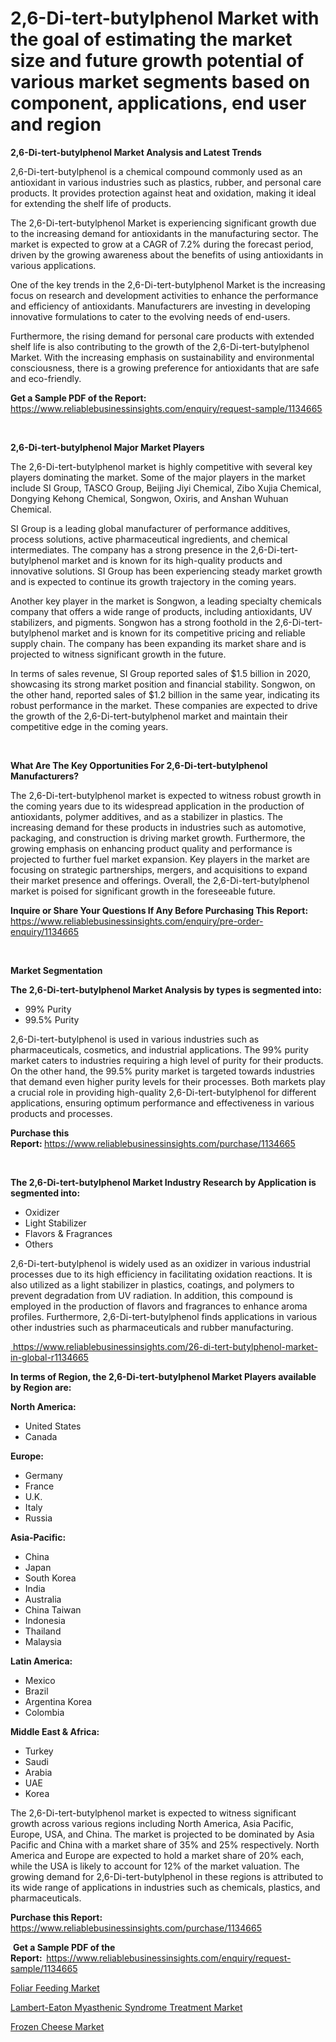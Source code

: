 <p><h1>2,6-Di-tert-butylphenol Market with the goal of estimating the market size and future growth potential of various market segments based on component, applications, end user and region</h1></p><p><strong>2,6-Di-tert-butylphenol Market Analysis and Latest Trends</strong></p>
<p><p>2,6-Di-tert-butylphenol is a chemical compound commonly used as an antioxidant in various industries such as plastics, rubber, and personal care products. It provides protection against heat and oxidation, making it ideal for extending the shelf life of products.</p><p>The 2,6-Di-tert-butylphenol Market is experiencing significant growth due to the increasing demand for antioxidants in the manufacturing sector. The market is expected to grow at a CAGR of 7.2% during the forecast period, driven by the growing awareness about the benefits of using antioxidants in various applications.</p><p>One of the key trends in the 2,6-Di-tert-butylphenol Market is the increasing focus on research and development activities to enhance the performance and efficiency of antioxidants. Manufacturers are investing in developing innovative formulations to cater to the evolving needs of end-users.</p><p>Furthermore, the rising demand for personal care products with extended shelf life is also contributing to the growth of the 2,6-Di-tert-butylphenol Market. With the increasing emphasis on sustainability and environmental consciousness, there is a growing preference for antioxidants that are safe and eco-friendly.</p></p>
<p><strong>Get a Sample PDF of the Report:&nbsp;</strong> <a href="https://www.reliablebusinessinsights.com/enquiry/request-sample/1134665">https://www.reliablebusinessinsights.com/enquiry/request-sample/1134665</a></p>
<p>&nbsp;</p>
<p><strong>2,6-Di-tert-butylphenol Major Market Players</strong></p>
<p><p>The 2,6-Di-tert-butylphenol market is highly competitive with several key players dominating the market. Some of the major players in the market include SI Group, TASCO Group, Beijing Jiyi Chemical, Zibo Xujia Chemical, Dongying Kehong Chemical, Songwon, Oxiris, and Anshan Wuhuan Chemical.</p><p>SI Group is a leading global manufacturer of performance additives, process solutions, active pharmaceutical ingredients, and chemical intermediates. The company has a strong presence in the 2,6-Di-tert-butylphenol market and is known for its high-quality products and innovative solutions. SI Group has been experiencing steady market growth and is expected to continue its growth trajectory in the coming years.</p><p>Another key player in the market is Songwon, a leading specialty chemicals company that offers a wide range of products, including antioxidants, UV stabilizers, and pigments. Songwon has a strong foothold in the 2,6-Di-tert-butylphenol market and is known for its competitive pricing and reliable supply chain. The company has been expanding its market share and is projected to witness significant growth in the future.</p><p>In terms of sales revenue, SI Group reported sales of $1.5 billion in 2020, showcasing its strong market position and financial stability. Songwon, on the other hand, reported sales of $1.2 billion in the same year, indicating its robust performance in the market. These companies are expected to drive the growth of the 2,6-Di-tert-butylphenol market and maintain their competitive edge in the coming years.</p></p>
<p>&nbsp;</p>
<p><strong>What Are The Key Opportunities For 2,6-Di-tert-butylphenol Manufacturers?</strong></p>
<p><p>The 2,6-Di-tert-butylphenol market is expected to witness robust growth in the coming years due to its widespread application in the production of antioxidants, polymer additives, and as a stabilizer in plastics. The increasing demand for these products in industries such as automotive, packaging, and construction is driving market growth. Furthermore, the growing emphasis on enhancing product quality and performance is projected to further fuel market expansion. Key players in the market are focusing on strategic partnerships, mergers, and acquisitions to expand their market presence and offerings. Overall, the 2,6-Di-tert-butylphenol market is poised for significant growth in the foreseeable future.</p></p>
<p><strong>Inquire or Share Your Questions If Any Before Purchasing This Report:</strong> <a href="https://www.reliablebusinessinsights.com/enquiry/pre-order-enquiry/1134665">https://www.reliablebusinessinsights.com/enquiry/pre-order-enquiry/1134665</a></p>
<p>&nbsp;</p>
<p><strong>Market Segmentation</strong></p>
<p><strong>The 2,6-Di-tert-butylphenol Market Analysis by types is segmented into:</strong></p>
<p><ul><li>99% Purity</li><li>99.5% Purity</li></ul></p>
<p><p>2,6-Di-tert-butylphenol is used in various industries such as pharmaceuticals, cosmetics, and industrial applications. The 99% purity market caters to industries requiring a high level of purity for their products. On the other hand, the 99.5% purity market is targeted towards industries that demand even higher purity levels for their processes. Both markets play a crucial role in providing high-quality 2,6-Di-tert-butylphenol for different applications, ensuring optimum performance and effectiveness in various products and processes.</p></p>
<p><strong>Purchase this Report:&nbsp;</strong><a href="https://www.reliablebusinessinsights.com/purchase/1134665">https://www.reliablebusinessinsights.com/purchase/1134665</a></p>
<p>&nbsp;</p>
<p><strong>The 2,6-Di-tert-butylphenol Market Industry Research by Application is segmented into:</strong></p>
<p><ul><li>Oxidizer</li><li>Light Stabilizer</li><li>Flavors & Fragrances</li><li>Others</li></ul></p>
<p><p>2,6-Di-tert-butylphenol is widely used as an oxidizer in various industrial processes due to its high efficiency in facilitating oxidation reactions. It is also utilized as a light stabilizer in plastics, coatings, and polymers to prevent degradation from UV radiation. In addition, this compound is employed in the production of flavors and fragrances to enhance aroma profiles. Furthermore, 2,6-Di-tert-butylphenol finds applications in various other industries such as pharmaceuticals and rubber manufacturing.</p></p>
<p><a href="https://www.reliablebusinessinsights.com/26-di-tert-butylphenol-market-in-global-r1134665">&nbsp;https://www.reliablebusinessinsights.com/26-di-tert-butylphenol-market-in-global-r1134665</a></p>
<p><strong>In terms of Region, the 2,6-Di-tert-butylphenol Market Players available by Region are:</strong></p>
<p>
    <p> <strong> North America: </strong>
        <ul>
            <li>United States</li>
            <li>Canada</li>
        </ul>
        </p> 
    <p> <strong> Europe: </strong>
        <ul>
            <li>Germany</li>
            <li>France</li>
            <li>U.K.</li>
            <li>Italy</li>
            <li>Russia</li>
        </ul>
        </p> 
    <p> <strong> Asia-Pacific: </strong>
        <ul>
            <li>China</li>
            <li>Japan</li>
            <li>South Korea</li>
            <li>India</li>
            <li>Australia</li>
            <li>China Taiwan</li>
            <li>Indonesia</li>
            <li>Thailand</li>
            <li>Malaysia</li>
        </ul>
        </p> 
    <p> <strong> Latin America: </strong>
        <ul>
            <li>Mexico</li>
            <li>Brazil</li>
            <li>Argentina Korea</li>
            <li>Colombia</li>
        </ul>
        </p> 
    <p> <strong> Middle East & Africa: </strong>
        <ul>
            <li>Turkey</li>
            <li>Saudi</li>
            <li>Arabia</li>
            <li>UAE</li>
            <li>Korea</li>
        </ul>
    </p>
    </p>
<p><p>The 2,6-Di-tert-butylphenol market is expected to witness significant growth across various regions including North America, Asia Pacific, Europe, USA, and China. The market is projected to be dominated by Asia Pacific and China with a market share of 35% and 25% respectively. North America and Europe are expected to hold a market share of 20% each, while the USA is likely to account for 12% of the market valuation. The growing demand for 2,6-Di-tert-butylphenol in these regions is attributed to its wide range of applications in industries such as chemicals, plastics, and pharmaceuticals.</p></p>
<p><strong>Purchase this Report: </strong><a href="https://www.reliablebusinessinsights.com/purchase/1134665">https://www.reliablebusinessinsights.com/purchase/1134665</a></p>
<p>&nbsp;<strong>Get a Sample PDF of the Report:&nbsp;&nbsp;</strong><a href="https://www.reliablebusinessinsights.com/enquiry/request-sample/1134665">https://www.reliablebusinessinsights.com/enquiry/request-sample/1134665</a></p>
<p><strong></strong></p>
<p><p><a href="https://medium.com/@goldapearce28ryuytr/foliar-feeding-market-size-share-analysis-growth-trends-forecasts-2024-2031-056ae12ef988">Foliar Feeding Market</a></p><p><a href="https://github.com/zgoumtuo18/Market-Research-Report-List-1/blob/main/lambert-eaton-myasthenic-syndrome-treatment-market.md">Lambert-Eaton Myasthenic Syndrome Treatment Market</a></p><p><a href="https://medium.com/@alanpeterson1911/global-frozen-cheese-market-size-is-expected-to-reach-at-a-cagr-of-13-3-cf5f6b29a1aa">Frozen Cheese Market</a></p></p>